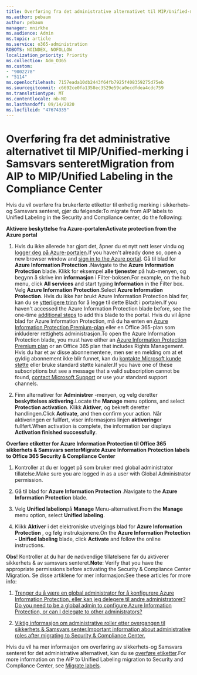 ```yaml
---
title: Overføring fra det administrative alternativet til MIP/Unified-merking i Samsvars senteret
ms.author: pebaum
author: pebaum
manager: mnirkhe
ms.audience: Admin
ms.topic: article
ms.service: o365-administration
ROBOTS: NOINDEX, NOFOLLOW
localization_priority: Priority
ms.collection: Adm_O365
ms.custom:
- "9002278"
- "5114"
ms.openlocfilehash: 7157eada10db2443f64fb7925f408359275d75eb
ms.sourcegitcommit: c6692ce0fa1358ec3529e59ca0ecdfdea4cdc759
ms.translationtype: MT
ms.contentlocale: nb-NO
ms.lasthandoff: 09/14/2020
ms.locfileid: "47674335"
---
```

# <a name="migration-from-aip-to-mipunified-labeling-in-the-compliance-center"></a><span data-ttu-id="9d68e-102">Overføring fra det administrative alternativet til MIP/Unified-merking i Samsvars senteret</span><span class="sxs-lookup"><span data-stu-id="9d68e-102">Migration from AIP to MIP/Unified Labeling in the Compliance Center</span></span>

<span data-ttu-id="9d68e-103">Hvis du vil overføre fra brukerførte etiketter til enhetlig merking i sikkerhets-og Samsvars senteret, gjør du følgende:</span><span class="sxs-lookup"><span data-stu-id="9d68e-103">To migrate from AIP labels to Unified Labeling in the Security and Compliance center, do the following:</span></span>

<span data-ttu-id="9d68e-104">**Aktivere beskyttelse fra Azure-portalen**</span><span class="sxs-lookup"><span data-stu-id="9d68e-104">**Activate protection from the Azure portal**</span></span>

1. <span data-ttu-id="9d68e-105">Hvis du ikke allerede har gjort det, åpner du et nytt nett leser vindu og [logger deg på Azure-portalen](https://docs.microsoft.com/azure/information-protection/deploy-use/configure-policy#signing-in-to-the-azure-portal).</span><span class="sxs-lookup"><span data-stu-id="9d68e-105">If you haven't already done so, open a new browser window and [sign in to the Azure portal](https://docs.microsoft.com/azure/information-protection/deploy-use/configure-policy#signing-in-to-the-azure-portal).</span></span> <span data-ttu-id="9d68e-106">Gå til blad for **Azure Information Protection** .</span><span class="sxs-lookup"><span data-stu-id="9d68e-106">Navigate to the **Azure Information Protection** blade.</span></span> <span data-ttu-id="9d68e-107">Klikk for eksempel **alle tjenester** på hub-menyen, og begynn å skrive inn **informasjon** i Filter-boksen.</span><span class="sxs-lookup"><span data-stu-id="9d68e-107">For example, on the hub menu, click **All services** and start typing **Information** in the Filter box.</span></span> <span data-ttu-id="9d68e-108">Velg **Azure Information Protection**.</span><span class="sxs-lookup"><span data-stu-id="9d68e-108">Select **Azure Information Protection**.</span></span> <span data-ttu-id="9d68e-109">Hvis du ikke har brukt Azure Information Protection blad før, kan du se [ytterligere trinn](https://docs.microsoft.com/azure/information-protection/deploy-use/configure-policy#to-access-the-azure-information-protection-blade-for-the-first-time) for å legge til dette Bladt i portalen.</span><span class="sxs-lookup"><span data-stu-id="9d68e-109">If you haven't accessed the Azure Information Protection blade before, see the one-time [additional steps](https://docs.microsoft.com/azure/information-protection/deploy-use/configure-policy#to-access-the-azure-information-protection-blade-for-the-first-time) to add this blade to the portal.</span></span> <span data-ttu-id="9d68e-110">Hvis du vil åpne blad for Azure Information Protection, må du ha enten en [Azure Information Protection Premium-plan](https://www.microsoft.com/cloud-platform/azure-information-protection-pricing) eller en Office 365-plan som inkluderer rettighets administrasjon.</span><span class="sxs-lookup"><span data-stu-id="9d68e-110">To open the Azure Information Protection blade, you must have either an [Azure Information Protection Premium plan](https://www.microsoft.com/cloud-platform/azure-information-protection-pricing) or an Office 365 plan that includes Rights Management.</span></span> <span data-ttu-id="9d68e-111">Hvis du har et av disse abonnementene, men ser en melding om at et gyldig abonnement ikke blir funnet, kan du [kontakte Microsoft kunde støtte](https://docs.microsoft.com/azure/information-protection/get-started/information-support#to-contact-microsoft-support) eller bruke standard støtte kanaler.</span><span class="sxs-lookup"><span data-stu-id="9d68e-111">If you have one of these subscriptions but see a message that a valid subscription cannot be found, [contact Microsoft Support](https://docs.microsoft.com/azure/information-protection/get-started/information-support#to-contact-microsoft-support) or use your standard support channels.</span></span>

2. <span data-ttu-id="9d68e-112">Finn alternativer for **Administrer** -menyen, og velg deretter **beskyttelses aktivering**.</span><span class="sxs-lookup"><span data-stu-id="9d68e-112">Locate the **Manage** menu options, and select **Protection activation**.</span></span> <span data-ttu-id="9d68e-113">Klikk **Aktiver**, og bekreft deretter handlingen.</span><span class="sxs-lookup"><span data-stu-id="9d68e-113">Click **Activate**, and then confirm your action.</span></span> <span data-ttu-id="9d68e-114">Når aktiveringen er fullført, viser informasjons linjen **aktivering**er fullført.</span><span class="sxs-lookup"><span data-stu-id="9d68e-114">When activation is complete, the information bar displays **Activation finished successfully**.</span></span>

<span data-ttu-id="9d68e-115">**Overføre etiketter for Azure Information Protection til Office 365 sikkerhets & Samsvars senter**</span><span class="sxs-lookup"><span data-stu-id="9d68e-115">**Migrate Azure Information Protection labels to Office 365 Security & Compliance Center**</span></span>

1. <span data-ttu-id="9d68e-116">Kontroller at du er logget på som bruker med global administrator tillatelse.</span><span class="sxs-lookup"><span data-stu-id="9d68e-116">Make sure you are logged in as a user with Global Administrator permission.</span></span>

2. <span data-ttu-id="9d68e-117">Gå til blad for **Azure Information Protection** .</span><span class="sxs-lookup"><span data-stu-id="9d68e-117">Navigate to the **Azure Information Protection** blade.</span></span>

3. <span data-ttu-id="9d68e-118">Velg **Unified labelion**på **Manage** Menu-alternativet.</span><span class="sxs-lookup"><span data-stu-id="9d68e-118">From the **Manage** menu option, select **Unified labeling**.</span></span>

4. <span data-ttu-id="9d68e-119">Klikk **Aktiver** i det elektroniske utvelgings blad for **Azure Information Protection** , og følg instruksjonene.</span><span class="sxs-lookup"><span data-stu-id="9d68e-119">On the **Azure Information Protection - Unified labeling** blade, click **Activate** and follow the online instructions.</span></span>

<span data-ttu-id="9d68e-120">**Obs**! Kontroller at du har de nødvendige tillatelsene før du aktiverer sikkerhets & av samsvars senteret.</span><span class="sxs-lookup"><span data-stu-id="9d68e-120">**Note**: Verify that you have the appropriate permissions before activating the Security & Compliance Center Migration.</span></span> <span data-ttu-id="9d68e-121">Se disse artiklene for mer informasjon:</span><span class="sxs-lookup"><span data-stu-id="9d68e-121">See these articles for more info:</span></span>

1. [<span data-ttu-id="9d68e-122">Trenger du å være en global administrator for å konfigurere Azure Information Protection, eller kan jeg delegere til andre administratorer?</span><span class="sxs-lookup"><span data-stu-id="9d68e-122">Do you need to be a global admin to configure Azure Information Protection, or can I delegate to other administrators?</span></span>](https://docs.microsoft.com/azure/information-protection/faqs#do-you-need-to-be-a-global-admin-to-configure-azure-information-protection-or-can-i-delegate-to-other-administrators)

2. [<span data-ttu-id="9d68e-123">Viktig informasjon om administrative roller etter overgangen til sikkerhets & Samsvars senter.</span><span class="sxs-lookup"><span data-stu-id="9d68e-123">Important information about administrative roles after migrating to Security & Compliance Center.</span></span>](https://docs.microsoft.com/azure/information-protection/configure-policy-migrate-labels#important-information-about-administrative-roles)

<span data-ttu-id="9d68e-124">Hvis du vil ha mer informasjon om overføring av sikkerhets-og Samsvars senteret for det administrative alternativet, kan du se [overføre etiketter](https://docs.microsoft.com/azure/information-protection/configure-policy-migrate-labels).</span><span class="sxs-lookup"><span data-stu-id="9d68e-124">For more information on the AIP to Unified Labeling migration to Security and Compliance Center, see [Migrate labels](https://docs.microsoft.com/azure/information-protection/configure-policy-migrate-labels).</span></span>
